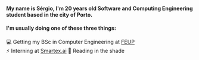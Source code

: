 
<!--
**miguelazevedolopes/miguelazevedolopes** is a ✨ _special_ ✨ repository because its `README.md` (this file) appears on your GitHub profile.

Here are some ideas to get you started:

- 🔭 I’m currently working on ...
- 🌱 I’m currently learning ...
- 👯 I’m looking to collaborate on ...
- 🤔 I’m looking for help with ...
- 💬 Ask me about ...
- 📫 How to reach me: ...
- 😄 Pronouns: ...
- ⚡ Fun fact: ...
-->
#### My name is Sérgio, I'm 20 years old Software and Computing Engineering student based in the city of Porto.

#### I'm usually doing one of these three things:

💻  Getting my BSc in Computer Engineering at [FEUP](https://sigarra.up.pt/feup/pt/web_page.inicial)   
⚡   Interning at [Smartex.ai](https://www.smartex.ai/)
🌱  Reading in the shade

<!--
#### Currently working on:

👯 My online [resume](https://miguelazevedolopes.github.io/) using Three.js 


-->
